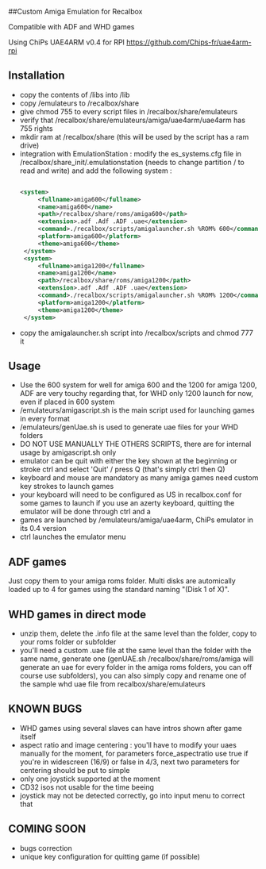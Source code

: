 ##Custom Amiga Emulation for Recalbox

Compatible with ADF and WHD games

Using ChiPs UAE4ARM v0.4 for RPI https://github.com/Chips-fr/uae4arm-rpi

Installation
--------------
- copy the contents of /libs into /lib
- copy /emulateurs to /recalbox/share
- give chmod 755 to every script files in /recalbox/share/emulateurs
- verify that /recalbox/share/emulateurs/amiga/uae4arm/uae4arm has 755 rights
- mkdir ram at /recalbox/share (this will be used by the script has a ram drive)
- integration with EmulationStation : modify the es_systems.cfg file in /recalbox/share_init/.emulationstation (needs to change partition / to read and write) and add the following system :
   ```xml
   
   <system>
        <fullname>amiga600</fullname>
        <name>amiga600</name>
        <path>/recalbox/share/roms/amiga600</path>
        <extension>.adf .Adf .ADF .uae</extension>
		<command>./recalbox/scripts/amigalauncher.sh %ROM% 600</command>	
		<platform>amiga600</platform>
        <theme>amiga600</theme>
    </system>
	<system>
        <fullname>amiga1200</fullname>
        <name>amiga1200</name>
        <path>/recalbox/share/roms/amiga1200</path>
        <extension>.adf .Adf .ADF .uae</extension>
		<command>./recalbox/scripts/amigalauncher.sh %ROM% 1200</command>	
		<platform>amiga1200</platform>
        <theme>amiga1200</theme>
    </system>
   ```
- copy the amigalauncher.sh script into /recalbox/scripts and chmod 777 it

Usage
-------
- Use the 600 system for well for amiga 600 and the 1200 for amiga 1200, ADF are very touchy regarding that, for WHD only 1200 launch for now, even if placed in 600 system
- /emulateurs/amigascript.sh is the main script used for launching games in every format
- /emulateurs/genUae.sh is used to generate uae files for your WHD folders
- DO NOT USE MANUALLY THE OTHERS SCRIPTS, there are for internal usage by amigascript.sh only
- emulator can be quit with either the key shown at the beginning or stroke ctrl and select 'Quit' / press Q (that's simply ctrl then Q)
- keyboard and mouse are mandatory as many amiga games need custom key strokes to launch games
- your keyboard will need to be configured as US in recalbox.conf for some games to launch if you use an azerty keyboard, quitting the emulator will be done through ctrl and a
- games are launched by /emulateurs/amiga/uae4arm, ChiPs emulator in its 0.4 version
- ctrl launches the emulator menu

ADF games
---------
Just copy them to your amiga roms folder. Multi disks are automically loaded up to 4 for games using the standard naming "(Disk 1 of X)".

WHD games in direct mode
------------------------
- unzip them, delete the .info file at the same level than the folder, copy to your roms folder or subfolder
- you'll need a custom .uae file at the same level than the folder with the same name, generate one (genUAE.sh /recalbox/share/roms/amiga will generate an uae for every folder in the amiga roms folders, you can off course use subfolders), you can also simply copy and rename one of the sample whd uae file from recalbox/share/emulateurs

KNOWN BUGS
------------
- WHD games using several slaves can have intros shown after game itself
- aspect ratio and image centering : you'll have to modify your uaes manually for the moment, for parameters force_aspectratio use true if you're in widescreen (16/9) or false in 4/3, next two parameters for centering should be put to simple
- only one joystick supported at the moment
- CD32 isos not usable for the time beeing
- joystick may not be detected correctly, go into input menu to correct that

COMING SOON
-------------
- bugs correction
- unique key configuration for quitting game (if possible)
